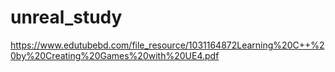 # unreal_study

https://www.edutubebd.com/file_resource/1031164872Learning%20C++%20by%20Creating%20Games%20with%20UE4.pdf
